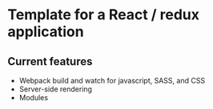 # Template for a React / redux application
## Current features
- Webpack build and watch for javascript, SASS, and CSS
- Server-side rendering
- Modules
